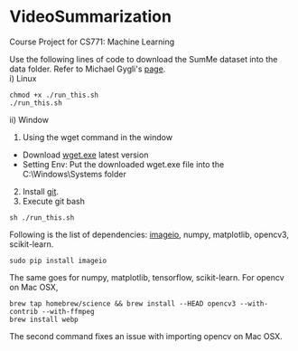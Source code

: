 # VideoSummarization
Course Project for CS771: Machine Learning

Use the following lines of code to download the SumMe dataset into the data folder. Refer to Michael Gygli's [page](https://people.ee.ethz.ch/~gyglim/vsum/).<br>
i) Linux
```
chmod +x ./run_this.sh
./run_this.sh
```

ii) Window
1. Using the wget command in the window
- Download [wget.exe](https://eternallybored.org/misc/wget/) latest version
- Setting Env: Put the downloaded wget.exe file into the C:\Windows\Systems folder
2. Install [git](https://git-scm.com/downloads).
3. Execute git bash
```
sh ./run_this.sh
```

Following is the list of dependencies: [imageio](https://imageio.github.io/), numpy, matplotlib, opencv3, scikit-learn. 
```
sudo pip install imageio
```
The same goes for numpy, matplotlib, tensorflow, scikit-learn. For opencv on Mac OSX,
```
brew tap homebrew/science && brew install --HEAD opencv3 --with-contrib --with-ffmpeg
brew install webp
```
The second command fixes an issue with importing opencv on Mac OSX.
